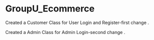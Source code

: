 # GroupU_Ecommerce

Created a Customer Class for User Login and Register-first change .

Created a Admin Class for Admin Login-second change .
